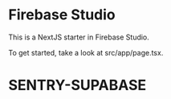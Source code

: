 # Firebase Studio

This is a NextJS starter in Firebase Studio.

To get started, take a look at src/app/page.tsx.
# SENTRY-SUPABASE

